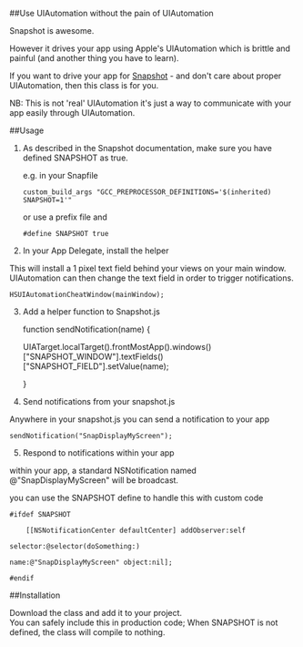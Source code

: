 ##Use UIAutomation without the pain of UIAutomation

Snapshot is awesome. 

However it drives your app using Apple's UIAutomation which is brittle and painful (and another thing you have to learn).

If you want to drive your app for [Snapshot][1] - and don't care about proper UIAutomation, then this class is for you.

NB: This is not 'real' UIAutomation it's just a way to communicate with your app easily through UIAutomation.

##Usage

 1. As described in the Snapshot
    documentation, make sure you have
    defined SNAPSHOT as true.

    e.g. in your Snapfile

        custom_build_args "GCC_PREPROCESSOR_DEFINITIONS='$(inherited) SNAPSHOT=1'"

    or use a prefix file and 

        #define SNAPSHOT true

 2. In your App Delegate, install the
    helper

This will install a 1 pixel text field behind your views on your main window. UIAutomation can then change the text field in order to trigger notifications.

    HSUIAutomationCheatWindow(mainWindow);

 3. Add a helper function to Snapshot.js

    function sendNotification(name) {

      UIATarget.localTarget().frontMostApp().windows()["SNAPSHOT_WINDOW"].textFields()["SNAPSHOT_FIELD"].setValue(name);
      
    }

 4. Send notifications from your
    snapshot.js

Anywhere in your snapshot.js you can send a notification to your app

    sendNotification("SnapDisplayMyScreen");

 5. Respond to notifications within your
    app

within your app, a standard NSNotification named @"SnapDisplayMyScreen" will be broadcast.

you can use the SNAPSHOT define to handle this with custom code

    #ifdef SNAPSHOT
    
        [[NSNotificationCenter defaultCenter] addObserver:self
                                                 selector:@selector(doSomething:)
                                                     name:@"SnapDisplayMyScreen" object:nil];
    
    #endif

##Installation

Download the class and add it to your project.  
You can safely include this in production code; When SNAPSHOT is not defined, the class will compile to nothing.


  [1]: https://github.com/KrauseFx/snapshot